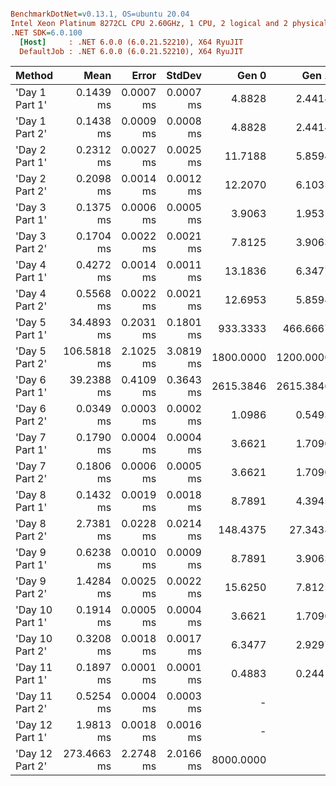 ``` ini

BenchmarkDotNet=v0.13.1, OS=ubuntu 20.04
Intel Xeon Platinum 8272CL CPU 2.60GHz, 1 CPU, 2 logical and 2 physical cores
.NET SDK=6.0.100
  [Host]     : .NET 6.0.0 (6.0.21.52210), X64 RyuJIT
  DefaultJob : .NET 6.0.0 (6.0.21.52210), X64 RyuJIT


```
|          Method |        Mean |     Error |    StdDev |     Gen 0 |     Gen 1 |     Gen 2 |  Allocated |
|---------------- |------------:|----------:|----------:|----------:|----------:|----------:|-----------:|
|  &#39;Day 1 Part 1&#39; |   0.1439 ms | 0.0007 ms | 0.0007 ms |    4.8828 |    2.4414 |         - |      89 KB |
|  &#39;Day 1 Part 2&#39; |   0.1438 ms | 0.0009 ms | 0.0008 ms |    4.8828 |    2.4414 |         - |      89 KB |
|  &#39;Day 2 Part 1&#39; |   0.2312 ms | 0.0027 ms | 0.0025 ms |   11.7188 |    5.8594 |         - |     216 KB |
|  &#39;Day 2 Part 2&#39; |   0.2098 ms | 0.0014 ms | 0.0012 ms |   12.2070 |    6.1035 |         - |     224 KB |
|  &#39;Day 3 Part 1&#39; |   0.1375 ms | 0.0006 ms | 0.0005 ms |    3.9063 |    1.9531 |         - |      75 KB |
|  &#39;Day 3 Part 2&#39; |   0.1704 ms | 0.0022 ms | 0.0021 ms |    7.8125 |    3.9063 |         - |     146 KB |
|  &#39;Day 4 Part 1&#39; |   0.4272 ms | 0.0014 ms | 0.0011 ms |   13.1836 |    6.3477 |         - |     244 KB |
|  &#39;Day 4 Part 2&#39; |   0.5568 ms | 0.0022 ms | 0.0021 ms |   12.6953 |    5.8594 |         - |     244 KB |
|  &#39;Day 5 Part 1&#39; |  34.4893 ms | 0.2031 ms | 0.1801 ms |  933.3333 |  466.6667 |  466.6667 |  19,839 KB |
|  &#39;Day 5 Part 2&#39; | 106.5818 ms | 2.1025 ms | 3.0819 ms | 1800.0000 | 1200.0000 |  800.0000 |  33,071 KB |
|  &#39;Day 6 Part 1&#39; |  39.2388 ms | 0.4109 ms | 0.3643 ms | 2615.3846 | 2615.3846 | 2000.0000 |  26,910 KB |
|  &#39;Day 6 Part 2&#39; |   0.0349 ms | 0.0003 ms | 0.0002 ms |    1.0986 |    0.5493 |         - |      21 KB |
|  &#39;Day 7 Part 1&#39; |   0.1790 ms | 0.0004 ms | 0.0004 ms |    3.6621 |    1.7090 |         - |      69 KB |
|  &#39;Day 7 Part 2&#39; |   0.1806 ms | 0.0006 ms | 0.0005 ms |    3.6621 |    1.7090 |         - |      69 KB |
|  &#39;Day 8 Part 1&#39; |   0.1432 ms | 0.0019 ms | 0.0018 ms |    8.7891 |    4.3945 |         - |     165 KB |
|  &#39;Day 8 Part 2&#39; |   2.7381 ms | 0.0228 ms | 0.0214 ms |  148.4375 |   27.3438 |         - |   2,730 KB |
|  &#39;Day 9 Part 1&#39; |   0.6238 ms | 0.0010 ms | 0.0009 ms |    8.7891 |    3.9063 |         - |     168 KB |
|  &#39;Day 9 Part 2&#39; |   1.4284 ms | 0.0025 ms | 0.0022 ms |   15.6250 |    7.8125 |         - |     312 KB |
| &#39;Day 10 Part 1&#39; |   0.1914 ms | 0.0005 ms | 0.0004 ms |    3.6621 |    1.7090 |         - |      71 KB |
| &#39;Day 10 Part 2&#39; |   0.3208 ms | 0.0018 ms | 0.0017 ms |    6.3477 |    2.9297 |         - |     123 KB |
| &#39;Day 11 Part 1&#39; |   0.1897 ms | 0.0001 ms | 0.0001 ms |    0.4883 |    0.2441 |         - |      11 KB |
| &#39;Day 11 Part 2&#39; |   0.5254 ms | 0.0004 ms | 0.0003 ms |         - |         - |         - |      11 KB |
| &#39;Day 12 Part 1&#39; |   1.9813 ms | 0.0018 ms | 0.0016 ms |         - |         - |         - |      20 KB |
| &#39;Day 12 Part 2&#39; | 273.4663 ms | 2.2748 ms | 2.0166 ms | 8000.0000 |         - |         - | 161,703 KB |
